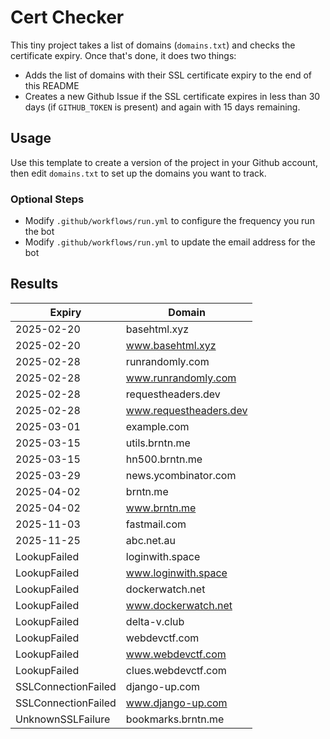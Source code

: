 # Cert Checker

This tiny project takes a list of domains (`domains.txt`) and checks the certificate expiry. Once that's done, it does two things:

- Adds the list of domains with their SSL certificate expiry to the end of this README
- Creates a new Github Issue if the SSL certificate expires in less than 30 days (if `GITHUB_TOKEN` is present) and again with 15 days remaining.


## Usage

Use this template to create a version of the project in your Github account, then edit `domains.txt` to set up the domains you want to track.


### Optional Steps

- Modify `.github/workflows/run.yml` to configure the frequency you run the bot
- Modify `.github/workflows/run.yml` to update the email address for the bot

## Results

| Expiry    | Domain   |
|-----------|----------|
| 2025-02-20 | basehtml.xyz |
| 2025-02-20 | www.basehtml.xyz |
| 2025-02-28 | runrandomly.com |
| 2025-02-28 | www.runrandomly.com |
| 2025-02-28 | requestheaders.dev |
| 2025-02-28 | www.requestheaders.dev |
| 2025-03-01 | example.com |
| 2025-03-15 | utils.brntn.me |
| 2025-03-15 | hn500.brntn.me |
| 2025-03-29 | news.ycombinator.com |
| 2025-04-02 | brntn.me |
| 2025-04-02 | www.brntn.me |
| 2025-11-03 | fastmail.com |
| 2025-11-25 | abc.net.au |
| LookupFailed | loginwith.space |
| LookupFailed | www.loginwith.space |
| LookupFailed | dockerwatch.net |
| LookupFailed | www.dockerwatch.net |
| LookupFailed | delta-v.club |
| LookupFailed | webdevctf.com |
| LookupFailed | www.webdevctf.com |
| LookupFailed | clues.webdevctf.com |
| SSLConnectionFailed | django-up.com |
| SSLConnectionFailed | www.django-up.com |
| UnknownSSLFailure | bookmarks.brntn.me |

